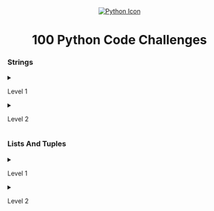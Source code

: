 <div align="center">
    <a href="https://skillicons.dev">
    <img src="https://skillicons.dev/icons?i=python" alt="Python Icon"/>
    </a>
</div>
<div align="center">
    <h1>100 Python Code Challenges</h1>
</div>

<div Section Strings>
    <h3 >Strings</h3>
    <details>
    <summary><p>Level 1</p></summary>
    <ul>
        <li>01 - Print the length of a String</li>
        <li>02 - Print the Character at a Specific Index</li>
        <li>03 - Reverse a String</li>
        <li>04 - Print the First and Last Three Characters of a String</li>
        <li>05 - Remove Characters at Even Indices</li>
        <li>06 - Check if a String Only Contains Numbers</li>
        <li>07 - Remove nth Character from a String</li>
        <li>08 - Replace a Character in a String</li>
    </ul>
    </details>
    <details>
    <summary><p>Level 2</p></summary>
    <ul>
        <li>09 - Change Commas by Dots</li>
        <li>10 - Check if String Contains All Letters in the Alphabet</li>
        <li>11 - Remove Spaces from a String</li>
        <li>12 - Check if a String Starts with a Prefix</li>
        <li>13 - Check if a String Ends with a Suffix</li>
        <li>14 - Reverse Words in a String</li>
        <li>15 - Count Repeated Chars</li>
        <li>16 - Sort in Alphabetical Order</li>
    </ul>
    </details>
</div>

<div Section Lists And Tuples>
    <h3>Lists And Tuples</h3>
    <details>
    <summary><p>Level 1</p></summary>
    <ul>
        <li>17 - Multiply all Elements in a List</li>
        <li>18 - Print Elements on the Same Line Without Commas</li>
        <li>19 -  Get Max and Min Values</li>
        <li>20 - Check if List is Empty or Not</li>
        <li>21 - Print the Elements and Their Indices</li>
        <li>22 - Remove Matching Element</li>
        <li>23 - Remove Duplicates from a List</li>
        <li>24 - Count Elements Greater than 3</li>
    </ul>
    </details>
    <details>
    <summary><p>Level 2</p></summary>
    <ul>
        <li>25 - Difference Between Two Lists</li>
        <li>26 - Distance Between Two 3D Points</li>
        <li>27 - Common Elements in Two Lists</li>
        <li>28 - Find the Second Largest Value</li>
        <li>29 - Find the Second Smallest Value</li>
        <li>30 - Make a Frequency Dictionary from the Elements of a List</li>
        <li>31 - Flatten a List that Contains Lists</li>
        <li>32 - Generate all Permutations of a List</li>
    </ul>
    </details>
</div>

<!-- 32 Tuples 2 - 18. Challenge Use Tuples.html -->